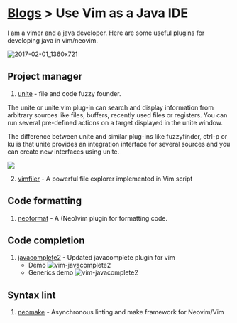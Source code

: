 # [Blogs](https://spacevim.org/community#blogs) > Use Vim as a Java IDE

I am a vimer and a java developer. Here are some useful plugins for developing java in vim/neovim.

![2017-02-01_1360x721](https://cloud.githubusercontent.com/assets/13142418/22506638/84705532-e8bc-11e6-8b72-edbdaf08426b.png)

## Project manager
1. [unite](https://github.com/Shougo/unite.vim) - file and code fuzzy founder.

The unite or unite.vim plug-in can search and display information from arbitrary sources like files, buffers, recently used files or registers. You can run several pre-defined actions on a target displayed in the unite window.

The difference between unite and similar plug-ins like fuzzyfinder, ctrl-p or ku is that unite provides an integration interface for several sources and you can create new interfaces using unite.

![](https://s3.amazonaws.com/github-csexton/unite-01.gif)

2. [vimfiler](https://github.com/Shougo/vimfiler.vim) - A powerful file explorer implemented in Vim script

## Code formatting

1. [neoformat](https://github.com/sbdchd/neoformat) - A (Neo)vim plugin for formatting code.

## Code completion

1. [javacomplete2](https://github.com/artur-shaik/vim-javacomplete2) - Updated javacomplete plugin for vim
    - Demo
    ![vim-javacomplete2](https://github.com/artur-shaik/vim-javacomplete2/raw/master/doc/demo.gif)
    - Generics demo
    ![vim-javacomplete2](https://github.com/artur-shaik/vim-javacomplete2/raw/master/doc/generics_demo.gif)

## Syntax lint

1. [neomake](https://github.com/neomake/neomake) - Asynchronous linting and make framework for Neovim/Vim


